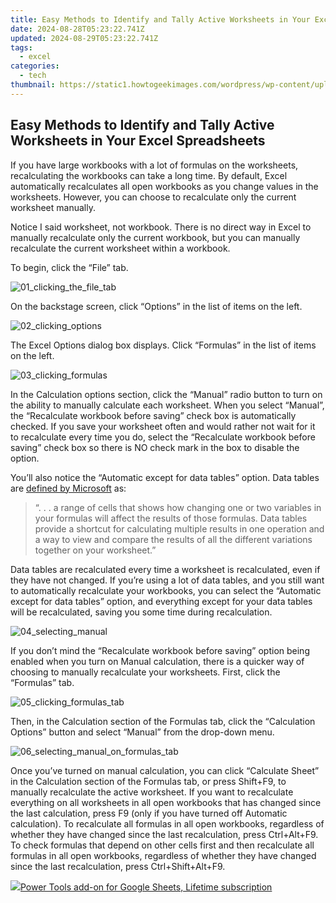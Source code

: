 ```yaml
---
title: Easy Methods to Identify and Tally Active Worksheets in Your Excel Spreadsheets
date: 2024-08-28T05:23:22.741Z
updated: 2024-08-29T05:23:22.741Z
tags:
  - excel
categories:
  - tech
thumbnail: https://static1.howtogeekimages.com/wordpress/wp-content/uploads/2016/04/00_lead_image_calculate_active_sheet.png
---
```


## Easy Methods to Identify and Tally Active Worksheets in Your Excel Spreadsheets

If you have large workbooks with a lot of formulas on the worksheets, recalculating the workbooks can take a long time. By default, Excel automatically recalculates all open workbooks as you change values in the worksheets. However, you can choose to recalculate only the current worksheet manually.

 Notice I said worksheet, not workbook. There is no direct way in Excel to manually recalculate only the current workbook, but you can manually recalculate the current worksheet within a workbook.

 To begin, click the “File” tab.

![01_clicking_the_file_tab](https://static1.howtogeekimages.com/wordpress/wp-content/uploads/2016/04/01_clicking_the_file_tab.png) 

 On the backstage screen, click “Options” in the list of items on the left.

![02_clicking_options](https://static1.howtogeekimages.com/wordpress/wp-content/uploads/2016/04/02_clicking_options-1.png) 

 The Excel Options dialog box displays. Click “Formulas” in the list of items on the left.

![03_clicking_formulas](https://static1.howtogeekimages.com/wordpress/wp-content/uploads/2016/04/03_clicking_formulas.png) 

 In the Calculation options section, click the “Manual” radio button to turn on the ability to manually calculate each worksheet. When you select “Manual”, the “Recalculate workbook before saving” check box is automatically checked. If you save your worksheet often and would rather not wait for it to recalculate every time you do, select the “Recalculate workbook before saving” check box so there is NO check mark in the box to disable the option.

 You’ll also notice the “Automatic except for data tables” option. Data tables are [defined by Microsoft](https://support.office.com/en-us/article/Calculate-multiple-results-by-using-a-data-table-e95e2487-6ca6-4413-ad12-77542a5ea50b) as:

> “. . . a range of cells that shows how changing one or two variables in your formulas will affect the results of those formulas. Data tables provide a shortcut for calculating multiple results in one operation and a way to view and compare the results of all the different variations together on your worksheet.”

 Data tables are recalculated every time a worksheet is recalculated, even if they have not changed. If you’re using a lot of data tables, and you still want to automatically recalculate your workbooks, you can select the “Automatic except for data tables” option, and everything except for your data tables will be recalculated, saving you some time during recalculation.

![04_selecting_manual](https://static1.howtogeekimages.com/wordpress/wp-content/uploads/2016/04/04_selecting_manual.png) 

 If you don’t mind the “Recalculate workbook before saving” option being enabled when you turn on Manual calculation, there is a quicker way of choosing to manually recalculate your worksheets. First, click the “Formulas” tab.

![05_clicking_formulas_tab](https://static1.howtogeekimages.com/wordpress/wp-content/uploads/2016/04/05_clicking_formulas_tab.png) 

 Then, in the Calculation section of the Formulas tab, click the “Calculation Options” button and select “Manual” from the drop-down menu.

![06_selecting_manual_on_formulas_tab](https://static1.howtogeekimages.com/wordpress/wp-content/uploads/2016/04/06_selecting_manual_on_formulas_tab.png) 

 Once you’ve turned on manual calculation, you can click “Calculate Sheet” in the Calculation section of the Formulas tab, or press Shift+F9, to manually recalculate the active worksheet. If you want to recalculate everything on all worksheets in all open workbooks that has changed since the last calculation, press F9 (only if you have turned off Automatic calculation). To recalculate all formulas in all open workbooks, regardless of whether they have changed since the last recalculation, press Ctrl+Alt+F9\. To check formulas that depend on other cells first and then recalculate all formulas in all open workbooks, regardless of whether they have changed since the last recalculation, press Ctrl+Shift+Alt+F9.

<ins class="adsbygoogle"
     style="display:block"
     data-ad-format="autorelaxed"
     data-ad-client="ca-pub-7571918770474297"
     data-ad-slot="1223367746"></ins>



<ins class="adsbygoogle"
     style="display:block"
     data-ad-client="ca-pub-7571918770474297"
     data-ad-slot="8358498916"
     data-ad-format="auto"
     data-full-width-responsive="true"></ins>



<!-- affiliate ads begin -->
<a href="https://secure.2checkout.com/order/checkout.php?PRODS=4726807&QTY=1&AFFILIATE=108875&CART=1"><img src="https://secure.avangate.com/images/merchant/c14a8df1e1b4d5297e9cb30cb34d5a00/products/copy_copy_power-tools-48.png" border="0">Power Tools add-on for Google Sheets, Lifetime subscription</a>
<!-- affiliate ads end -->